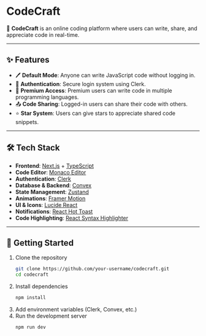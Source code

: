 # CodeCraft

🚀 **CodeCraft** is an online coding platform where users can write, share, and appreciate code in real-time.  

---

## ✨ Features

- 🖊️ **Default Mode**: Anyone can write JavaScript code without logging in.  
- 🔑 **Authentication**: Secure login system using Clerk.  
- 💎 **Premium Access**: Premium users can write code in multiple programming languages.  
- 📤 **Code Sharing**: Logged-in users can share their code with others.  
- ⭐ **Star System**: Users can give stars to appreciate shared code snippets.  

---

## 🛠️ Tech Stack

- **Frontend**: [Next.js](https://nextjs.org/) + [TypeScript](https://www.typescriptlang.org/)  
- **Code Editor**: [Monaco Editor](https://microsoft.github.io/monaco-editor/)  
- **Authentication**: [Clerk](https://clerk.com/)  
- **Database & Backend**: [Convex](https://convex.dev/)  
- **State Management**: [Zustand](https://zustand-demo.pmnd.rs/)  
- **Animations**: [Framer Motion](https://www.framer.com/motion/)  
- **UI & Icons**: [Lucide React](https://lucide.dev/)  
- **Notifications**: [React Hot Toast](https://react-hot-toast.com/)  
- **Code Highlighting**: [React Syntax Highlighter](https://github.com/react-syntax-highlighter/react-syntax-highlighter)  

---

## 🚀 Getting Started

1. Clone the repository  
   ```bash
   git clone https://github.com/your-username/codecraft.git
   cd codecraft
   ```
2. Install dependencies
   ```bash
   npm install
   ```
3. Add environment variables (Clerk, Convex, etc.)
4. Run the development server
   ```bash
   npm run dev
   ```

